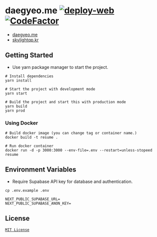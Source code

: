 # daegyeo.me [![deploy-web](https://github.com/SkyLightQP/daegyeo.me/actions/workflows/deploy-web.yml/badge.svg?branch=main)](https://github.com/SkyLightQP/daegyeo.me/actions/workflows/deploy-web.yml) [![CodeFactor](https://www.codefactor.io/repository/github/skylightqp/daegyeo.me/badge)](https://www.codefactor.io/repository/github/skylightqp/daegyeo.me) 

- [daegyeo.me](https://daegyeo.me/)
- [skylightqp.kr](https://skylightqp.kr/)

## Getting Started

- Use yarn package manager to start the project.

```shell
# Install dependencies
yarn install

# Start the project with development mode
yarn start

# Build the project and start this with production mode
yarn build
yarn prod
```  

### Using Docker
```shell
# Build docker image (you can change tag or container name.)
docker build -t resume .

# Run docker container
docker run -d -p 3000:3000 --env-file=.env --restart=unless-stopeed resume
```

## Environment Variables

- Require Supabase API key for database and authentication.

```shell
cp .env.example .env
```

```
NEXT_PUBLIC_SUPABASE_URL=
NEXT_PUBLIC_SUPABASE_ANON_KEY=
```

## License
[`MIT License`](https://github.com/SkyLightQP/daegyeo.me/blob/main/LICENSE)
